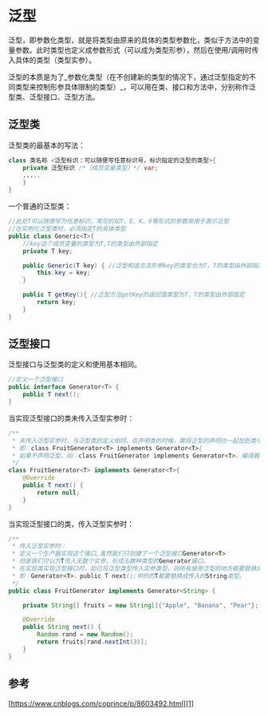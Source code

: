 # 泛型

泛型，即参数化类型，就是将类型由原来的具体的类型参数化，类似于方法中的变量参数。此时类型也定义成参数形式（可以成为类型形参），然后在使用/调用时传入具体的类型（类型实参）。

泛型的本质是为了_参数化类型（在不创建新的类型的情况下，通过泛型指定的不同类型来控制形参具体限制的类型）_，可以用在类、接口和方法中，分别称作泛型类、泛型接口、泛型方法。

## 泛型类

泛型类的最基本的写法：
```java
class 类名称 <泛型标识：可以随便写任意标识号，标识指定的泛型的类型>{
  	private 泛型标识 /*（成员变量类型）*/ var; 
  	.....
	}
}
```

一个普通的泛型类：
```java
//此处T可以随便写为任意标识，常见的如T、E、K、V等形式的参数常用于表示泛型
//在实例化泛型类时，必须指定T的具体类型
public class Generic<T>{ 
    //key这个成员变量的类型为T,T的类型由外部指定  
    private T key;

    public Generic(T key) { //泛型构造方法形参key的类型也为T，T的类型由外部指定
        this.key = key;
    }

    public T getKey(){ //泛型方法getKey的返回值类型为T，T的类型由外部指定
        return key;
    }
}
```

## 泛型接口

泛型接口与泛型类的定义和使用基本相同。
```java
//定义一个泛型接口
public interface Generator<T> {
    public T next();
}
```

当实现泛型接口的类未传入泛型实参时：
```java
/**
 * 未传入泛型实参时，与泛型类的定义相同，在声明类的时候，需将泛型的声明也一起加到类中
 * 即：class FruitGenerator<T> implements Generator<T>{
 * 如果不声明泛型，如：class FruitGenerator implements Generator<T>，编译器会报错："Unknown class"
 */
class FruitGenerator<T> implements Generator<T>{
    @Override
    public T next() {
        return null;
    }
}
```

当实现泛型接口的类，传入泛型实参时：
```java
/**
 * 传入泛型实参时：
 * 定义一个生产器实现这个接口,虽然我们只创建了一个泛型接口Generator<T>
 * 但是我们可以为T传入无数个实参，形成无数种类型的Generator接口。
 * 在实现类实现泛型接口时，如已将泛型类型传入实参类型，则所有使用泛型的地方都要替换成传入的实参类型
 * 即：Generator<T>，public T next();中的的T都要替换成传入的String类型。
 */
public class FruitGenerator implements Generator<String> {

    private String[] fruits = new String[]{"Apple", "Banana", "Pear"};

    @Override
    public String next() {
        Random rand = new Random();
        return fruits[rand.nextInt(3)];
    }
}
```




## 参考

[https://www.cnblogs.com/coprince/p/8603492.html][1]

[1]:	https://www.cnblogs.com/coprince/p/8603492.html